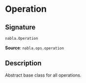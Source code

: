 # Operation

## Signature

```python
nabla.Operation
```

**Source**: `nabla.ops.operation`

## Description

Abstract base class for all operations.
